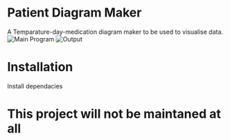 # Patient Diagram Maker

A Temparature-day-medication diagram maker to be used to visualise data.
![Main Program]()
![Output]()

# Installation 

Install dependacies

# This project will not be maintaned at all
